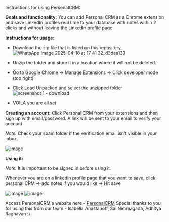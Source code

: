 Instructions for using PersonalCRM:

**Goals and functionality:**
You can add Personal CRM as a Chrome extension and save LinkedIn profiles real time to your database with notes within 2 clicks and without leaving the LinkedIn profile page.

**Instructions for usage:**
- Download the zip file that is listed on this repository.
![WhatsApp Image 2025-04-18 at 17 41 32_d3daa139](https://github.com/user-attachments/assets/e34bfb8b-fdb6-4be2-bc69-685831f9797a)

- Unzip the folder and store it in a location where it will not be deleted.
- Go to Google Chrome -> Manage Extensions -> Click developer mode (top right)
- Click Load Unpacked and select the unzipped folder
![screenshot 1 - download](https://github.com/user-attachments/assets/59ec2fc5-898b-4e07-8e35-e39168b1eb83)
- VOILA you are all set

**Creating an account:**
Click Personal CRM from your extensions and then sign up with email/password. A link will be sent to your email to verify your account. 

_Note:_ Check your spam folder if the verification email isn't visible in your inbox.

![image](https://github.com/user-attachments/assets/413ab3e2-37a5-4d33-90f4-b142a57f2d55)

**Using it:**

_Note:_ It is important to be signed in before using it.

Whenever you are on a linkedin profile page that you want to save, click personal CRM 
-> add notes if you would like 
-> Hit save

![image](https://github.com/user-attachments/assets/7b3b5907-dfd9-40f8-b5c1-09410eba971e)
![image](https://github.com/user-attachments/assets/78198158-b1dd-4626-aa81-69ba51ef5f22)

Access PersonalCRM's website here - [PersonalCRM](https://personal-crm-seven.vercel.app/)
Special thanks to you for using this from our team - Isabella Anastanoff, Sai Nimmagada, Adhitya Raghavan :)

